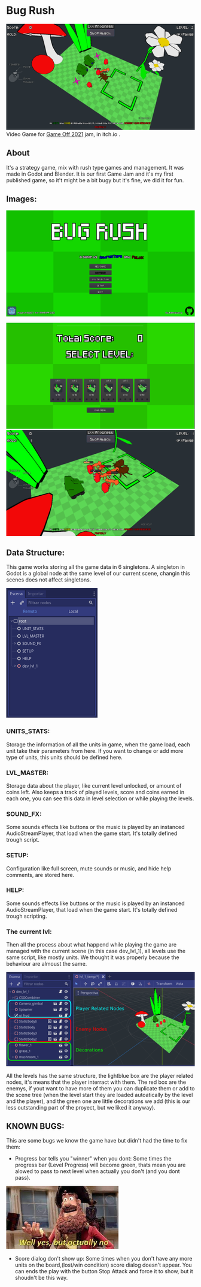 # Bug Rush

![Game Play](https://github.com/andresTapari/bug_rush/blob/main/img/RNAvdG.png)
Video Game for [Game Off 2021](https://itch.io/jam/game-off-2021) jam, in itch.io . 

## About
It's a strategy game, mix with rush type games and management. It was made in Godot and Blender. It is our first Game Jam and it's my first published game, so it't might be a bit bugy but it's fine, we did it for fun.

## Images:
![Title Screen](https://github.com/andresTapari/bug_rush/blob/main/img/XVBRE3.png)

![Lvl_Selection](https://github.com/andresTapari/bug_rush/blob/main/img/owQpcQ.png)
![Game Play 2](https://github.com/andresTapari/bug_rush/blob/main/img/_tSYwX.png)

## Data Structure:
This game works storing all the game data in 6 singletons. A singleton in Godot is a global node at the same level of our current scene, changin this scenes does not affect singletons.

![DataStructer](https://github.com/andresTapari/bug_rush/blob/main/img/data_structure.png)

### UNITS_STATS:
Storage the information of all the units in game, when the game load, each unit take their parameters from here. If you want to change or add more type of units, this units should be defined here.

### LVL_MASTER:
Storage data about the player, like current level unlocked, or amount of coins left. Also keeps a track of played levels, score and coins earned in each one, you can see this data in level selection or while playing the levels.

### SOUND_FX:
Some sounds effects like buttons or the music is played by an instanced AudioStreamPlayer, that load when the game start. It's totally defined trough script.

### SETUP:
Configuration like full screen, mute sounds or music, and hide help comments, are stored here.

### HELP:
Some sounds effects like buttons or the music is played by an instanced AudioStreamPlayer, that load when the game start. It's totally defined trough scripting.

### The current lvl:
Then all the process about what happend while playing the game are managed with the current scene (in this case dev_lvl_1), all levels use the same script, like mostly units. We thought it was properly because the behaviour are almoust the same.

![level_structure](https://github.com/andresTapari/bug_rush/blob/main/img/lvl_structure.png?raw=true)

All the levels has the same structure, the lightblue box are the player related nodes, it's means that the player interract with them. The red box are the enemys, if yout want to have more of them you can duplicate them or add to the scene tree (when the level start they are loaded autoatically by the level and the player), and the green one are little decorations we add (this is our less outstanding part of the proyect, but we liked it anyway).

## KNOWN BUGS:
This are some bugs we know the game have but didn't had the time to fix them:
* Progress bar tells you "winner" when you dont: Some times the progress bar (Level Progress) will become green, thats mean you are alowed to pass to next level when actually you don't (and you dont pass).

![meme](https://github.com/andresTapari/bug_rush/blob/main/img/meme.jpeg)

* Score dialog don't show up: Some times when you don't have any more units on the board,(lost/win condition) score dialog doesn't appear. You can ends the play with the button Stop Attack and force it to show, but it shoudn't be this way.


